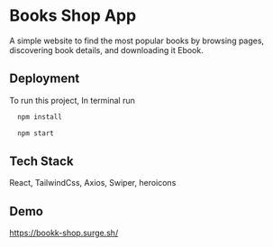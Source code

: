 # Books Shop App

A simple website to find the most popular books by browsing pages, discovering book details, and downloading it Ebook.

## Deployment

To run this project, In terminal run

```bash
  npm install
```

```bash
  npm start
```

## Tech Stack

React, TailwindCss, Axios, Swiper, heroicons

## Demo

https://bookk-shop.surge.sh/

